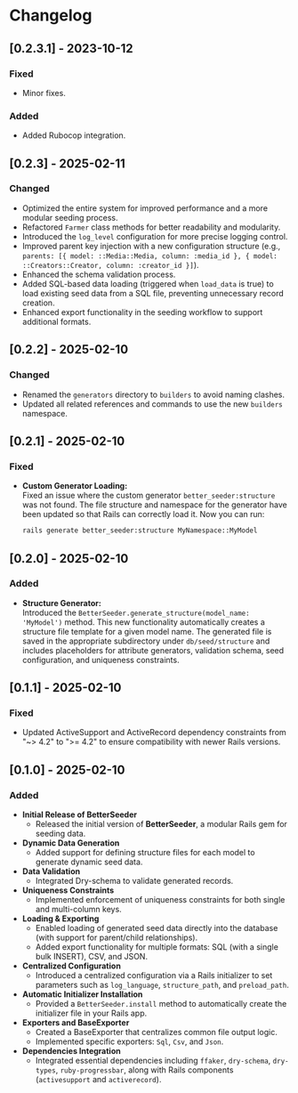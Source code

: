 # Changelog

## [0.2.3.1] - 2023-10-12

### Fixed
- Minor fixes.

### Added
- Added Rubocop integration.

## [0.2.3] - 2025-02-11

### Changed
- Optimized the entire system for improved performance and a more modular seeding process.
- Refactored `Farmer` class methods for better readability and modularity.
- Introduced the `log_level` configuration for more precise logging control.
- Improved parent key injection with a new configuration structure (e.g., `parents: [{ model: ::Media::Media, column: :media_id }, { model: ::Creators::Creator, column: :creator_id }]`).
- Enhanced the schema validation process.
- Added SQL-based data loading (triggered when `load_data` is true) to load existing seed data from a SQL file, preventing unnecessary record creation.
- Enhanced export functionality in the seeding workflow to support additional formats.

## [0.2.2] - 2025-02-10

### Changed
- Renamed the `generators` directory to `builders` to avoid naming clashes.
- Updated all related references and commands to use the new `builders` namespace.

## [0.2.1] - 2025-02-10

### Fixed
- **Custom Generator Loading:**  
  Fixed an issue where the custom generator `better_seeder:structure` was not found. The file structure and namespace for the generator have been updated so that Rails can correctly load it. Now you can run:
  ```bash
  rails generate better_seeder:structure MyNamespace::MyModel

## [0.2.0] - 2025-02-10

### Added
- **Structure Generator:**  
  Introduced the `BetterSeeder.generate_structure(model_name: 'MyModel')` method. This new functionality automatically creates a structure file template for a given model name. The generated file is saved in the appropriate subdirectory under `db/seed/structure` and includes placeholders for attribute generators, validation schema, seed configuration, and uniqueness constraints.

## [0.1.1] - 2025-02-10

### Fixed
- Updated ActiveSupport and ActiveRecord dependency constraints from "~> 4.2" to ">= 4.2" to ensure compatibility with newer Rails versions.

## [0.1.0] - 2025-02-10

### Added
- **Initial Release of BetterSeeder**
    - Released the initial version of **BetterSeeder**, a modular Rails gem for seeding data.
- **Dynamic Data Generation**
    - Added support for defining structure files for each model to generate dynamic seed data.
- **Data Validation**
    - Integrated Dry-schema to validate generated records.
- **Uniqueness Constraints**
    - Implemented enforcement of uniqueness constraints for both single and multi-column keys.
- **Loading & Exporting**
    - Enabled loading of generated seed data directly into the database (with support for parent/child relationships).
    - Added export functionality for multiple formats: SQL (with a single bulk INSERT), CSV, and JSON.
- **Centralized Configuration**
    - Introduced a centralized configuration via a Rails initializer to set parameters such as `log_language`, `structure_path`, and `preload_path`.
- **Automatic Initializer Installation**
    - Provided a `BetterSeeder.install` method to automatically create the initializer file in your Rails app.
- **Exporters and BaseExporter**
    - Created a BaseExporter that centralizes common file output logic.
    - Implemented specific exporters: `Sql`, `Csv`, and `Json`.
- **Dependencies Integration**
    - Integrated essential dependencies including `ffaker`, `dry-schema`, `dry-types`, `ruby-progressbar`, along with Rails components (`activesupport` and `activerecord`).
